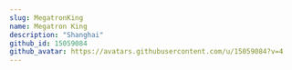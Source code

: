 ```yaml
---
slug: MegatronKing
name: Megatron King
description: "Shanghai"
github_id: 15059084
github_avatar: https://avatars.githubusercontent.com/u/15059084?v=4
---
```


